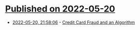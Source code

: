 # [Published on 2022-05-20](index.md)

* [2022-05-20, 21:58:06](https://news.ycombinator.com/item?id=31453031) - [Credit Card Fraud and an Algorithm](https://www.lanacion.com.ar/seguridad/falsetti-el-estafador-el-canillita-que-descubrio-el-algoritmo-para-crear-tarjetas-de-credito-y-nid20052022/)

